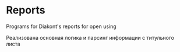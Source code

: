 # Reports
Programs for Diakont's reports for open using

Реализована основная логика и парсинг информации с титульного листа
